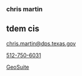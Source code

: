 ### chris martin

## tdem cis

[chris.martin@dps.texas.gov](mailto:chris.martin@dps.texas.gov)

[512-750-6031](tel:+15127506031)

[GeoSuite](https://geosuite.nfocus.com/txtfdeploy/)
